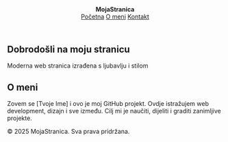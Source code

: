 <!DOCTYPE html>
<html lang="hr">
<head>
  <meta charset="UTF-8" />
  <meta name="viewport" content="width=device-width, initial-scale=1.0"/>
  <title>Moja Web Stranica</title>
  <link rel="stylesheet" href="style.css" />
  <link href="https://fonts.googleapis.com/css2?family=Roboto:wght@400;700&display=swap" rel="stylesheet">
</head>
<body>

  <header>
    <nav>
      <div><strong>MojaStranica</strong></div>
      <div>
        <a href="#pocetna">Početna</a>
        <a href="#o-meni">O meni</a>
        <a href="#kontakt">Kontakt</a>
      </div>
    </nav>
  </header>

  <section class="hero" id="pocetna">
    <h1>Dobrodošli na moju stranicu</h1>
    <p>Moderna web stranica izrađena s ljubavlju i stilom</p>
  </section>

  <section class="content" id="o-meni">
    <h2>O meni</h2>
    <p>Zovem se [Tvoje Ime] i ovo je moj GitHub projekt. Ovdje istražujem web development, dizajn i sve između. Cilj mi je naučiti, dijeliti i graditi zanimljive projekte.</p>
  </section>

  <footer>
    <p>&copy; 2025 MojaStranica. Sva prava pridržana.</p>
  </footer>

</body>
</html>
